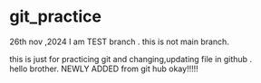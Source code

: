 # git_practice
26th nov ,2024
I am TEST branch . this is not main branch. 

this is just for practicing git and changing,updating file in github . <br>
hello brother. 
NEWLY ADDED 
from git hub okay!!!!!
